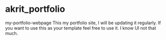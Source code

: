 # akrit_portfolio
my-portfolio-webpage
This my portfolio site, I will be updating it regularly. If you want to use this as your template feel free to use it. I know UI not that much.
